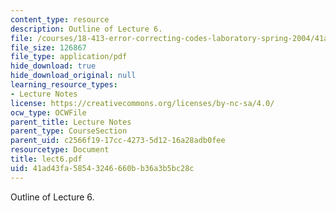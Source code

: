 ```yaml
---
content_type: resource
description: Outline of Lecture 6.
file: /courses/18-413-error-correcting-codes-laboratory-spring-2004/41ad43fa58543246660bb36a3b5bc28c_lect6.pdf
file_size: 126867
file_type: application/pdf
hide_download: true
hide_download_original: null
learning_resource_types:
- Lecture Notes
license: https://creativecommons.org/licenses/by-nc-sa/4.0/
ocw_type: OCWFile
parent_title: Lecture Notes
parent_type: CourseSection
parent_uid: c2566f19-17cc-4273-5d12-16a28adb0fee
resourcetype: Document
title: lect6.pdf
uid: 41ad43fa-5854-3246-660b-b36a3b5bc28c
---
```

Outline of Lecture 6.